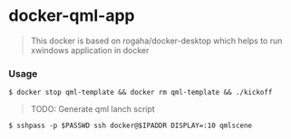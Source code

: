 # docker-qml-app

> This docker is based on rogaha/docker-desktop which helps to run xwindows application in docker

### Usage

    $ docker stop qml-template && docker rm qml-template && ./kickoff

> TODO: Generate qml lanch script

    $ sshpass -p $PASSWD ssh docker@$IPADDR DISPLAY=:10 qmlscene
